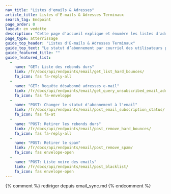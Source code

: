 ```yaml
---
nav_title: "Listes d'emails & Adresses"
article_title: Listes d'E-mails & Adresses Terminaux
search_tag: Endpoint
page_order: 0
layout: en vedette
description: "Cette page d'accueil explique et énumère les listes d'adresses et les listes d'adresses e-mail de Braze."
page_type: atterrissage
guide_top_header: "Listes d'E-mails & Adresses Terminaux"
guide_top_text: "Le statut d’abonnement par courriel des utilisateurs peut être mis à jour et récupéré via Braze en utilisant une API RESTful . Vous pouvez utiliser l'API pour configurer la synchronisation bidirectionnelle entre Braze et d'autres systèmes de messagerie ou votre propre base de données."
guide_featured_title: ""
guide_featured_list:
  - 
    name: "GET: Liste des rebonds durs"
    link: /fr/docs/api/endpoints/email/get_list_hard_bounces/
    fa_icon: fas fa-reply-all
  - 
    name: "GET: Requête désabonné adresses e-mail"
    link: /fr/docs/api/endpoints/email/get_query_unsubscribed_email_addresses/
    fa_icon: fas fa-enveloppe
  - 
    name: "POST: Changer le statut d'abonnement à l'email"
    link: /fr/docs/api/endpoints/email/post_email_subscription_status/
    fa_icon: fas fa-at
  - 
    name: "POST: Retirer les rebonds durs"
    link: /fr/docs/api/endpoints/email/post_remove_hard_bounces/
    fa_icon: fas fa-reply-all
  - 
    name: "POST: Retirer le spam"
    link: /fr/docs/api/endpoints/email/post_remove_spam/
    fa_icon: fas envelope-open
  - 
    name: "POST: Liste noire des emails"
    link: /fr/docs/api/endpoints/email/post_blacklist/
    fa_icon: fas envelope-open
---
```


{% comment %}
rediriger depuis email_sync.md
{% endcomment %}

